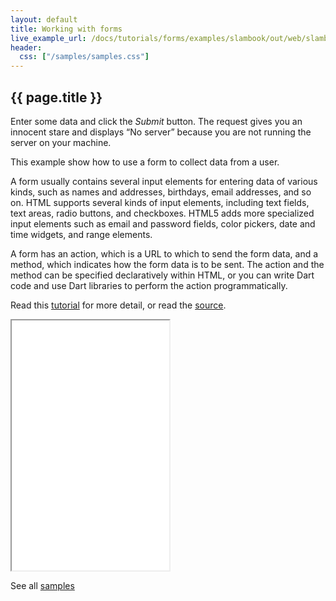 ```yaml
---
layout: default
title: Working with forms
live_example_url: /docs/tutorials/forms/examples/slambook/out/web/slambook.html
header:
  css: ["/samples/samples.css"]
---
```


## {{ page.title }}


Enter some data and click the *Submit* button. The request gives you an innocent
stare and displays “No server” because you are not running the server on your
machine.

This example show how to use a form to collect data from a user.

A form usually contains several input elements for entering data of various
kinds, such as names and addresses, birthdays, email addresses, and so on.
HTML supports several kinds of input elements, including text fields, text
areas, radio buttons, and checkboxes. HTML5 adds more specialized input
elements such as email and password fields, color pickers, date and time
widgets, and range elements.

A form has an action, which is a URL to which to send the form data, and a
method, which indicates how the form data is to be sent. The action and the
method can be specified declaratively within HTML, or you can write Dart code
and use Dart libraries to perform the action programmatically.

Read this [tutorial](/docs/tutorials/forms) for
more detail, or read the
[source](https://github.com/dart-lang/dart-tutorials-samples/tree/master/web/slambook).

<iframe class="running-app-frame"
        style="height:400px;width:50%;"
        src="{{page.live_example_url}}">
</iframe>

See all [samples](/samples/)
